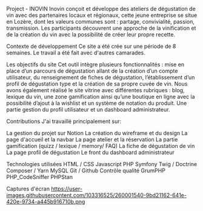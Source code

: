 Project - INOVIN
Inovin conçoit et développe des ateliers de dégustation de vin avec des partenaires locaux et régionaux, cette jeune entreprise se situe en Lozère, dont les valeurs communes sont : partage, convivialité, passion, transmission. Les participants découvrent une approche de la vinification et de la création du vin avec la possibilité de créer leur propre recette.

Contexte de développement
Ce site a été crée sur une période de 8 semaines. Le travail a été fait avec d'autres camarades.

Les objectifs du site
Cet outil intègre plusieurs fonctionnalités : mise en place d’un parcours de dégustation allant de la création d’un compte utilisateur, du renseignement de fiches de dégustation, l’établissement d’un profil de dégustation type et la création de sa propre cuvée de vin. Nous avons également réalisé le site vitrine avec différentes rubriques : blog, lexique du vin, une zone gamification ainsi qu’une boutique en ligne avec la possibilité d’ajout à la wishlist et un système de notation du produit. Une partie gestion du profil utilisateur et un dashboard administrateur.

Contributions
J'ai travaillé principalement sur:

La gestion du projet sur Notion
La création du wireframe et du design
La page d'accueil et la navbar
La page atelier et la réservation
La partie gamification (quizz / lexique / memory/ FAQ)
La fiche de dégustation de vin 
La page profil de dégustation 
Le front du dashboard administrateur

Technologies utilisées
HTML / CSS
Javascript
PHP
Symfony
Twig / Doctrine
Composer / Yarn
MySQL
Git / Github
Contrôle qualité
GrumPHP
PHP_CodeSniffer
PHPStan

Captures d'écran
https://user-images.githubusercontent.com/103316525/260001540-9bd21162-641e-420e-9734-a445b916710b.png
